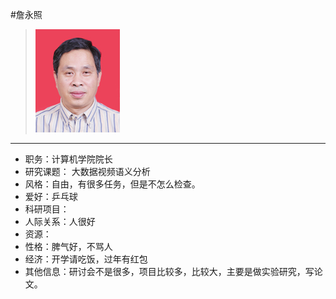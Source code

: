 #詹永照
> ![](https://github.com/TutorWikiUJS/TutorWiki/blob/master/imgs/zyz.jpg)
---

- 职务：计算机学院院长
- 研究课题： 大数据视频语义分析
- 风格：自由，有很多任务，但是不怎么检查。
- 爱好：乒乓球
- 科研项目：
- 人际关系：人很好
- 资源：
- 性格：脾气好，不骂人
- 经济：开学请吃饭，过年有红包
- 其他信息：研讨会不是很多，项目比较多，比较大，主要是做实验研究，写论文。
